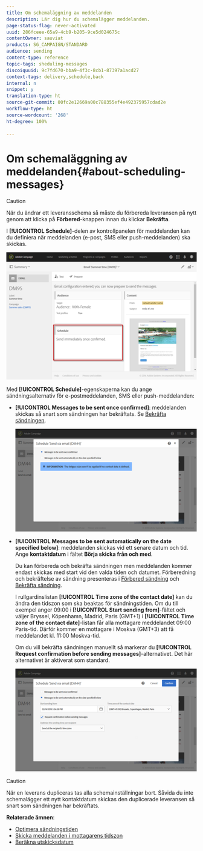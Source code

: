 ```yaml
---
title: Om schemaläggning av meddelanden
description: Lär dig hur du schemalägger meddelanden.
page-status-flag: never-activated
uuid: 286fceee-65a9-4cb9-b205-9ce5d024675c
contentOwner: sauviat
products: SG_CAMPAIGN/STANDARD
audience: sending
content-type: reference
topic-tags: sheduling-messages
discoiquuid: 9c7fd670-bba9-4f3c-8cb1-87397a1acd27
context-tags: delivery,schedule,back
internal: n
snippet: y
translation-type: ht
source-git-commit: 00fc2e12669a00c788355ef4e492375957cdad2e
workflow-type: ht
source-wordcount: '268'
ht-degree: 100%

---
```



# Om schemaläggning av meddelanden{#about-scheduling-messages}

>[!CAUTION]
>
>När du ändrar ett leveransschema så måste du förbereda leveransen på nytt genom att klicka på **Förbered**-knappen innan du klickar **Bekräfta**.

I **[!UICONTROL Schedule]**-delen av kontrollpanelen för meddelanden kan du definiera när meddelanden (e-post, SMS eller push-meddelanden) ska skickas.

![](assets/delivery_dashboard.png)

Med **[!UICONTROL Schedule]**-egenskaperna kan du ange sändningsalternativ för e-postmeddelanden, SMS eller push-meddelanden:

* **[!UICONTROL Messages to be sent once confirmed]**: meddelanden skickas så snart som sändningen har bekräftats.    Se [Bekräfta sändningen](../../sending/using/confirming-the-send.md).

   ![](assets/delivery_planning_1.png)

* **[!UICONTROL Messages to be sent automatically on the date specified below]**: meddelanden skickas vid ett senare datum och tid.  Ange **kontaktdatum** i fältet **Börja skicka från och med**.

   Du kan förbereda och bekräfta sändningen men meddelanden kommer endast skickas med start vid den valda tiden och datumet.        Förberedning och bekräftelse av sändning presenteras i [Förbered sändning](../../sending/using/preparing-the-send.md) och [Bekräfta sändning](../../sending/using/confirming-the-send.md).

   I rullgardinslistan **[!UICONTROL Time zone of the contact date]** kan du ändra den tidszon som ska beaktas för sändningstiden.                                                                Om du till exempel anger 09:00 i **[!UICONTROL Start sending from]**-fältet och väljer Bryssel, Köpenhamn, Madrid, Paris (GMT+1) i **[!UICONTROL Time zone of the contact date]**-listan får alla mottagare meddelandet 09:00 Paris-tid.                                Därför kommer en mottagare i Moskva (GMT+3) att få meddelandet kl. 11:00 Moskva-tid.

   Om du vill bekräfta sändningen manuellt så markerar du **[!UICONTROL Request confirmation before sending messages]**-alternativet.    Det här alternativet är aktiverat som standard.

   ![](assets/delivery_planning.png)

>[!CAUTION]
>
>När en leverans dupliceras tas alla schemainställningar bort.        Såvida du inte schemalägger ett nytt kontaktdatum skickas den duplicerade leveransen så snart som sändningen har bekräftats.

**Relaterade ämnen**:

* [Optimera sändningstiden](../../sending/using/optimizing-the-sending-time.md)
* [Skicka meddelanden i mottagarens tidszon](../../sending/using/sending-messages-at-the-recipient-s-time-zone.md)
* [Beräkna utskicksdatum](../../sending/using/computing-the-sending-date.md)

